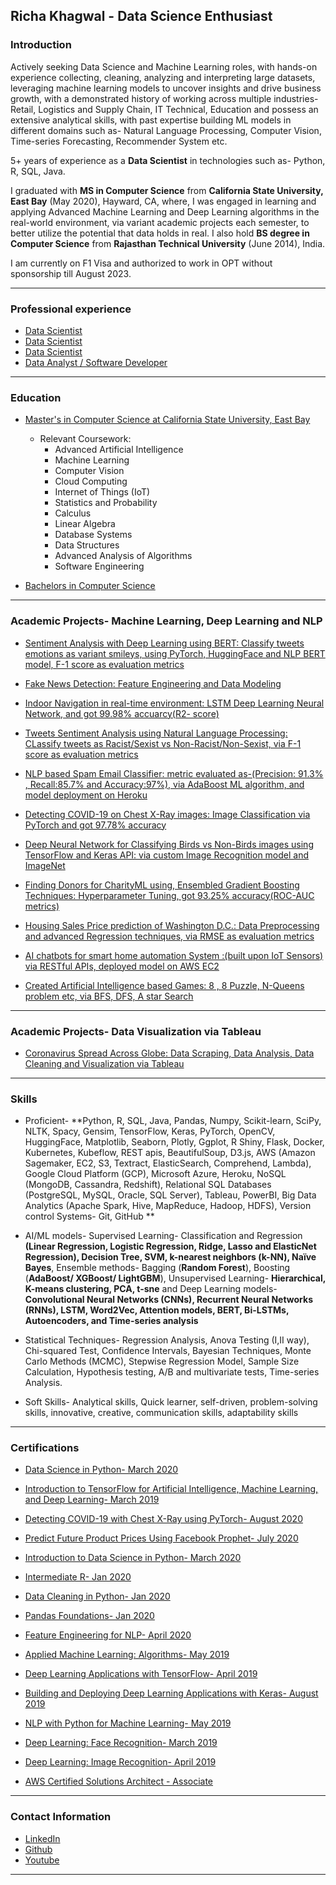 ## Richa Khagwal - Data Science Enthusiast

### Introduction

Actively seeking Data Science and Machine Learning roles, with hands-on experience collecting, cleaning, analyzing and interpreting large datasets, leveraging machine learning models to uncover insights and drive business growth, with a demonstrated history of working across multiple industries- Retail, Logistics and Supply Chain, IT Technical, Education and possess an extensive analytical skills, with past expertise building ML models in different domains such as- Natural Language Processing, Computer Vision, Time-series Forecasting, Recommender System etc.

5+ years of experience as a **Data Scientist** in technologies such as- Python, R, SQL, Java.

I graduated with **MS in Computer Science** from **California State University, East Bay** (May 2020), Hayward, CA, where, I was engaged in learning and applying Advanced Machine Learning and Deep Learning algorithms in the real-world environment, via variant academic projects each semester, to better utilize the potential that data holds in real. I also hold **BS degree in Computer Science** from **Rajasthan Technical University** (June 2014), India.

I am currently on F1 Visa and authorized to work in OPT without sponsorship till August 2023.

---

### Professional experience

- [Data Scientist](https://www.thewinegroup.com/)
- [Data Scientist](https://www.csueastbay.edu/)
- [Data Scientist](https://www.bata.in/)
- [Data Analyst / Software Developer](https://www.airtel.in/)

---

### Education

- [Master's in Computer Science at California State University, East Bay](https://catalog.csueastbay.edu/preview_program.php?catoid=19&poid=7757)
  - Relevant Coursework:
    * Advanced Artificial Intelligence
    * Machine Learning
    * Computer Vision
    * Cloud Computing
    * Internet of Things (IoT)
    * Statistics and Probability
    * Calculus
    * Linear Algebra
    * Database Systems
    * Data Structures
    * Advanced Analysis of Algorithms
    * Software Engineering
    
- [Bachelors in Computer Science](http://www.rtu.ac.in/RTU/)

---


### Academic Projects- Machine Learning, Deep Learning and NLP
  
  - [Sentiment Analysis with Deep Learning using BERT: Classify tweets emotions as variant smileys, using PyTorch, HuggingFace and NLP BERT model, F-1 score as evaluation metrics](https://github.com/rickhagwal/Bert_Sentiment_Analysis/)
  
  - [Fake News Detection: Feature Engineering and Data Modeling](https://github.com/rickhagwal/Fake_News_Detection )

  - [Indoor Navigation in real-time environment: LSTM Deep Learning Neural Network, and got 99.98% accuarcy(R2- score)](https://github.com/rickhagwal/Indoor-Navigation)
    
  - [Tweets Sentiment Analysis using Natural Language Processing: CLassify tweets as Racist/Sexist vs Non-Racist/Non-Sexist, via F-1 score as evaluation metrics ](https://github.com/rickhagwal/Tweets-Semantic-Analysis)
  
  - [NLP based Spam Email Classifier: metric evaluated as-(Precision: 91.3% , Recall:85.7%  and Accuracy:97%), via AdaBoost ML algorithm, and model deployment on Heroku ](https://github.com/rickhagwal/NLP-Spam-Email-Classifier)
  
  - [Detecting COVID-19 on Chest X-Ray images: Image Classification via PyTorch and got 97.78% accuracy](https://github.com/rickhagwal/Covid19_Image_classification)
  
  - [Deep Neural Network for Classifying Birds vs Non-Birds images using TensorFlow and Keras API: via custom Image Recognition model and ImageNet](https://github.com/rickhagwal/Image-Recognition-using-Deep-Learning/tree/Image-Recognition)
    
  - [Finding Donors for CharityML using, Ensembled Gradient Boosting Techniques: Hyperparameter Tuning, got 93.25% accuracy(ROC-AUC metrics)](https://github.com/rickhagwal/Finding-Donors-for-CharityML)
  
   - [Housing Sales Price prediction of Washington D.C.: Data Preprocessing and advanced Regression techniques, via RMSE as evaluation metrics](https://github.com/rickhagwal/WashingtonDC_sales_price_predict)
    
  - [AI chatbots for smart home automation System :(built upon IoT Sensors) via RESTful APIs, deployed model on AWS EC2](https://github.com/rickhagwal/IOT-Academic-Project)
    
  - [Created Artificial Intelligence based Games: 8 , 8 Puzzle, N-Queens problem etc, via BFS, DFS, A star Search](https://github.com/rickhagwal/Artificial-Intelligence)
    
 
---

### Academic Projects- Data Visualization via Tableau

- [Coronavirus Spread Across Globe: Data Scraping, Data Analysis, Data Cleaning and Visualization via Tableau](https://public.tableau.com/profile/richa7025#!/vizhome/Coronavirus_static/CoronavirusTimelineacrossweb)

---

### Skills

 - Proficient-  **Python, R, SQL, Java, Pandas, Numpy, Scikit-learn, SciPy, NLTK, Spacy, Gensim, TensorFlow, Keras, PyTorch, OpenCV, HuggingFace, Matplotlib, Seaborn, Plotly, Ggplot, R Shiny, Flask, Docker, Kubernetes, Kubeflow, REST apis, BeautifulSoup, D3.js, AWS (Amazon Sagemaker, EC2, S3, Textract, ElasticSearch, Comprehend, Lambda), Google Cloud Platform (GCP), Microsoft Azure, Heroku, NoSQL (MongoDB, Cassandra, Redshift), Relational SQL Databases (PostgreSQL, MySQL, Oracle, SQL Server), Tableau, PowerBI, Big Data Analytics (Apache Spark, Hive, MapReduce, Hadoop, HDFS), Version control Systems- Git, GitHub **
 
 - AI/ML models- Supervised Learning- Classification and Regression **(Linear Regression, Logistic Regression, Ridge, Lasso and ElasticNet Regression), Decision Tree, SVM, k-nearest neighbors (k-NN), Naïve Bayes**, Ensemble methods- Bagging (**Random Forest**), Boosting (**AdaBoost/ XGBoost/ LightGBM**), Unsupervised Learning- **Hierarchical, K-means clustering, PCA, t-sne** and Deep Learning models- **Convolutional Neural Networks (CNNs), Recurrent Neural Networks (RNNs), LSTM, Word2Vec, Attention models, BERT, Bi-LSTMs, Autoencoders, and Time-series analysis**
  
 - Statistical Techniques- Regression Analysis, Anova Testing (I,II way), Chi-squared Test, Confidence Intervals, Bayesian Techniques, Monte Carlo Methods (MCMC), Stepwise Regression Model, Sample Size Calculation, Hypothesis testing, A/B and multivariate tests, Time-series Analysis.
   
 - Soft Skills- Analytical skills, Quick learner, self-driven, problem-solving skills, innovative, creative, communication skills, adaptability skills

---


### Certifications

- [Data Science in Python- March 2020](https://www.coursera.org/account/accomplishments/verify/KKRG5Z4R9U74)
- [Introduction to TensorFlow for Artificial Intelligence, Machine Learning, and Deep Learning- March 2019](https://www.coursera.org/account/accomplishments/verify/9XAU6S7VD45N)
- [Detecting COVID-19 with Chest X-Ray using PyTorch- August 2020](https://www.coursera.org/account/accomplishments/verify/KH2P4TV6T7X9)
- [Predict Future Product Prices Using Facebook Prophet- July 2020](https://www.coursera.org/account/accomplishments/verify/VTR322KYKAFB)
- [Introduction to Data Science in Python- March 2020](https://www.coursera.org/account/accomplishments/verify/KKRG5Z4R9U74)

- [Intermediate R- Jan 2020](https://github.com/rickhagwal/rickhagwal.github.io/blob/master/pdf/Introduction_to_R.pdf)
- [Data Cleaning in Python- Jan 2020](https://github.com/rickhagwal/rickhagwal.github.io/blob/master/pdf/Python_Data_Cleaning.pdf)
- [Pandas Foundations- Jan 2020](https://github.com/rickhagwal/rickhagwal.github.io/blob/master/pdf/Pandas_Foundations.pdf)
- [Feature Engineering for NLP- April 2020](https://github.com/rickhagwal/rickhagwal.github.io/blob/master/pdf/Feature_engineering_for_NLP_Python.pdf)
- [Applied Machine Learning: Algorithms- May 2019](https://github.com/rickhagwal/rickhagwal.github.io/blob/master/pdf/CertificateOfCompletion_Applied_Machine_Learning_Algorithms.pdf)
- [Deep Learning Applications with TensorFlow- April 2019](https://github.com/rickhagwal/rickhagwal.github.io/blob/master/pdf/CertificateOfCompletion_Building_and_Deploying_Deep%20Learning_Applications_with_TensorFlow.pdf)
- [Building and Deploying Deep Learning Applications with Keras- August 2019](https://github.com/rickhagwal/rickhagwal.github.io/blob/master/pdf/CertificateOfCompletion_Building_and_Deploying_Deep%20Learning_Applications_with_TensorFlow.pdf)
- [NLP with Python for Machine Learning- May 2019](https://github.com/rickhagwal/rickhagwal.github.io/blob/master/pdf/CertificateOfCompletion_NLP_with_Python_for_Machine_Learning_Essential_Training.pdf)
- [Deep Learning: Face Recognition- March 2019](https://github.com/rickhagwal/rickhagwal.github.io/blob/master/pdf/CertificateOfCompletion_Deep_Learning_Face_Recognition.pdf)
- [Deep Learning: Image Recognition- April 2019](https://github.com/rickhagwal/rickhagwal.github.io/blob/master/pdf/CertificateOfCompletion_Deep_Learning_Image_Recognition.pdf)
- [AWS Certified Solutions Architect - Associate](https://github.com/rickhagwal/rickhagwal.github.io/blob/master/pdf/CertificateOfCompletion_AWS%20Certified%20Solutions%20Architect.pdf)

---

### Contact Information

- [LinkedIn](https://www.linkedin.com/in/richak5/)
- [Github](https://github.com/rickhagwal)
- [Youtube](https://www.youtube.com/watch?v=95mdJyE3C7g&list=UUHftDftQbZsQq3tMs_iX3hg)

---
